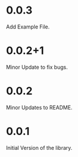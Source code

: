 ﻿
# 0.0.3

Add Example File.

# 0.0.2+1

Minor Update to fix bugs.

# 0.0.2

Minor Updates to README.

# 0.0.1

Initial Version of the library.


